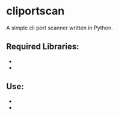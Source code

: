 # cliportscan
A simple cli port scanner written in Python.

## Required Libraries:
- 
- 

## Use:
- 
- 
